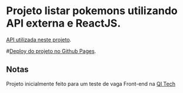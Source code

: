 # Projeto listar pokemons utilizando API externa e ReactJS.

[API utilizada neste projeto](https://pokeapi.co/).

#[Deploy do projeto no Github Pages](https://luandunas.github.io/pokeapi.co/).

## Notas

Projeto inicialmente feito para um teste de vaga Front-end na [QI Tech](https://www.linkedin.com/company/qi-tech/)